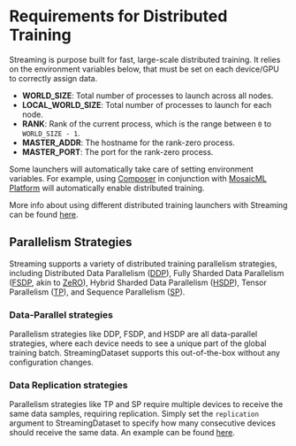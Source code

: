 # Requirements for Distributed Training

Streaming is purpose built for fast, large-scale distributed training. It relies on the environment variables below, that must be set on each device/GPU to correctly assign data.

- **WORLD_SIZE**: Total number of processes to launch across all nodes.
- **LOCAL_WORLD_SIZE**: Total number of processes to launch for each node.
- **RANK**: Rank of the current process, which is the range between `0` to `WORLD_SIZE - 1`.
- **MASTER_ADDR**: The hostname for the rank-zero process.
- **MASTER_PORT**: The port for the rank-zero process.

Some launchers will automatically take care of setting environment variables. For example, using [Composer](https://docs.mosaicml.com/projects/composer/en/stable/) in conjunction with [MosaicML Platform](https://docs.mosaicml.com/projects/mcli/en/latest/) will automatically enable distributed training.

More info about using different distributed training launchers with Streaming can be found [here](using_launchers.md).

## Parallelism Strategies

Streaming supports a variety of distributed training parallelism strategies, including Distributed Data Parallelism ([DDP](https://pytorch.org/tutorials/intermediate/ddp_tutorial.html)), Fully Sharded Data Parallelism ([FSDP](https://pytorch.org/tutorials/intermediate/FSDP_tutorial.html), akin to [ZeRO](https://www.microsoft.com/en-us/research/blog/zero-deepspeed-new-system-optimizations-enable-training-models-with-over-100-billion-parameters/)), Hybrid Sharded Data Parallelism ([HSDP](https://pytorch.org/tutorials/recipes/distributed_device_mesh.html)), Tensor Parallelism ([TP](https://docs.aws.amazon.com/sagemaker/latest/dg/model-parallel-extended-features-pytorch-tensor-parallelism.html)), and Sequence Parallelism ([SP](https://arxiv.org/pdf/2105.13120.pdf)).

### Data-Parallel strategies

Parallelism strategies like DDP, FSDP, and HSDP are all data-parallel strategies, where each device needs to see a unique part of the global training batch. StreamingDataset supports this out-of-the-box without any configuration changes.

### Data Replication strategies

Parallelism strategies like TP and SP require multiple devices to receive the same data samples, requiring replication. Simply set the `replication` argument to StreamingDataset to specify how many consecutive devices should receive the same data. An example can be found [here](../dataset_configuration/replication_and_sampling.md#replication).